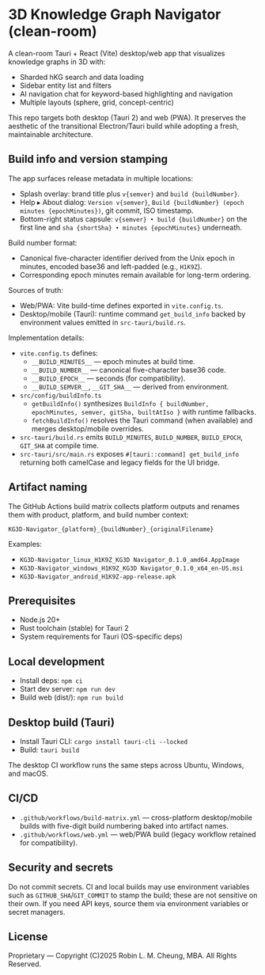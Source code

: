 # 3D Knowledge Graph Navigator (clean-room)

A clean-room Tauri + React (Vite) desktop/web app that visualizes knowledge graphs in 3D with:
- Sharded hKG search and data loading
- Sidebar entity list and filters
- AI navigation chat for keyword-based highlighting and navigation
- Multiple layouts (sphere, grid, concept-centric)

This repo targets both desktop (Tauri 2) and web (PWA). It preserves the aesthetic of the transitional Electron/Tauri build while adopting a fresh, maintainable architecture.

## Build info and version stamping

The app surfaces release metadata in multiple locations:
- Splash overlay: brand title plus `v{semver}` and `build {buildNumber}`.
- Help ▸ About dialog: `Version v{semver}`, `Build {buildNumber} (epoch minutes {epochMinutes})`, git commit, ISO timestamp.
- Bottom-right status capsule: `v{semver} • build {buildNumber}` on the first line and `sha {shortSha} • minutes {epochMinutes}` underneath.

Build number format:
- Canonical five-character identifier derived from the Unix epoch in minutes, encoded base36 and left-padded (e.g., `H1K9Z`).
- Corresponding epoch minutes remain available for long-term ordering.

Sources of truth:
- Web/PWA: Vite build-time defines exported in `vite.config.ts`.
- Desktop/mobile (Tauri): runtime command `get_build_info` backed by environment values emitted in `src-tauri/build.rs`.

Implementation details:
- `vite.config.ts` defines:
  - `__BUILD_MINUTES__` — epoch minutes at build time.
  - `__BUILD_NUMBER__` — canonical five-character base36 code.
  - `__BUILD_EPOCH__` — seconds (for compatibility).
  - `__BUILD_SEMVER__`, `__GIT_SHA__` — derived from environment.
- `src/config/buildInfo.ts`
  - `getBuildInfo()` synthesizes `BuildInfo { buildNumber, epochMinutes, semver, gitSha, builtAtIso }` with runtime fallbacks.
  - `fetchBuildInfo()` resolves the Tauri command (when available) and merges desktop/mobile overrides.
- `src-tauri/build.rs` emits `BUILD_MINUTES`, `BUILD_NUMBER`, `BUILD_EPOCH`, `GIT_SHA` at compile time.
- `src-tauri/src/main.rs` exposes `#[tauri::command] get_build_info` returning both camelCase and legacy fields for the UI bridge.

## Artifact naming

The GitHub Actions build matrix collects platform outputs and renames them with product, platform, and build number context:

```
KG3D-Navigator_{platform}_{buildNumber}_{originalFilename}
```

Examples:
- `KG3D-Navigator_linux_H1K9Z_KG3D Navigator_0.1.0_amd64.AppImage`
- `KG3D-Navigator_windows_H1K9Z_KG3D Navigator_0.1.0_x64_en-US.msi`
- `KG3D-Navigator_android_H1K9Z-app-release.apk`

## Prerequisites

- Node.js 20+
- Rust toolchain (stable) for Tauri 2
- System requirements for Tauri (OS-specific deps)

## Local development

- Install deps: `npm ci`
- Start dev server: `npm run dev`
- Build web (dist/): `npm run build`

## Desktop build (Tauri)

- Install Tauri CLI: `cargo install tauri-cli --locked`
- Build: `tauri build`

The desktop CI workflow runs the same steps across Ubuntu, Windows, and macOS.

## CI/CD

- `.github/workflows/build-matrix.yml` — cross-platform desktop/mobile builds with five-digit build numbering baked into artifact names.
- `.github/workflows/web.yml` — web/PWA build (legacy workflow retained for compatibility).

## Security and secrets

Do not commit secrets. CI and local builds may use environment variables such as `GITHUB_SHA`/`GIT_COMMIT` to stamp the build; these are not sensitive on their own. If you need API keys, source them via environment variables or secret managers.

## License

Proprietary — Copyright (C)2025 Robin L. M. Cheung, MBA. All Rights Reserved.
